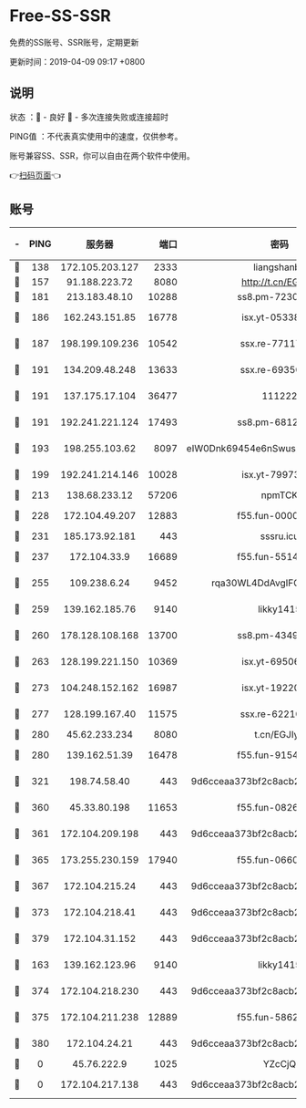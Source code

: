 # Free-SS-SSR

免费的SS账号、SSR账号，定期更新

更新时间：2019-04-09 09:17 +0800

## 说明

状态     ：🙂 - 良好 🙁 - 多次连接失败或连接超时

PING值   ：不代表真实使用中的速度，仅供参考。

账号兼容SS、SSR，你可以自由在两个软件中使用。

👉[扫码页面](https://liesauer.github.io/Free-SS-SSR/)👈

## 账号

|-|PING|服务器|端口|密码|加密方式|区域|
|:----:|:----:|:-----:|-----:|:----:|:----:|:----:|
|🙂|138|172.105.203.127|2333|liangshanbo|chacha20|JP|
|🙂|157|91.188.223.72|8080|http://t.cn/EGJIyrl|rc4-md5|RU|
|🙂|181|213.183.48.10|10288|ss8.pm-72309702|rc4-md5|RU|
|🙂|186|162.243.151.85|16778|isx.yt-05338724|aes-256-cfb|US|
|🙂|187|198.199.109.236|10542|ssx.re-77117057|aes-256-cfb|US|
|🙂|191|134.209.48.248|13633|ssx.re-69350454|aes-256-cfb|US|
|🙂|191|137.175.17.104|36477|111222|aes-256-cfb|US|
|🙂|191|192.241.221.124|17493|ss8.pm-68127686|aes-256-cfb|US|
|🙂|193|198.255.103.62|8097|eIW0Dnk69454e6nSwuspv9DmS201tQ0D|aes-256-cfb|US|
|🙂|199|192.241.214.146|10028|isx.yt-79973395|aes-256-cfb|US|
|🙂|213|138.68.233.12|57206|npmTCK|rc4-md5|US|
|🙂|228|172.104.49.207|12883|f55.fun-00000116|aes-256-cfb|SG|
|🙂|231|185.173.92.181|443|sssru.icu|rc4-md5|RU|
|🙂|237|172.104.33.9|16689|f55.fun-55147364|aes-256-cfb|SG|
|🙂|255|109.238.6.24|9452|rqa30WL4DdAvgIFG6Fs3znzTa|aes-256-cfb|FR|
|🙂|259|139.162.185.76|9140|likky1415|aes-256-cfb|DE|
|🙂|260|178.128.108.168|13700|ss8.pm-43493831|aes-256-cfb|SG|
|🙂|263|128.199.221.150|10369|isx.yt-69506615|aes-256-cfb|SG|
|🙂|273|104.248.152.162|16987|isx.yt-19220154|aes-256-cfb|SG|
|🙂|277|128.199.167.40|11575|ssx.re-62210920|aes-256-cfb|SG|
|🙂|280|45.62.233.234|8080|t.cn/EGJIyrl|rc4-md5|CA|
|🙂|280|139.162.51.39|16478|f55.fun-91549121|aes-256-cfb|SG|
|🙂|321|198.74.58.40|443|9d6cceaa373bf2c8acb22e60b6a58be6|aes-256-cfb|US|
|🙂|360|45.33.80.198|11653|f55.fun-08264676|aes-256-cfb|US|
|🙂|361|172.104.209.198|443|9d6cceaa373bf2c8acb22e60b6a58be6|aes-256-cfb|US|
|🙂|365|173.255.230.159|17940|f55.fun-06607448|aes-256-cfb|US|
|🙂|367|172.104.215.24|443|9d6cceaa373bf2c8acb22e60b6a58be6|aes-256-cfb|US|
|🙂|373|172.104.218.41|443|9d6cceaa373bf2c8acb22e60b6a58be6|aes-256-cfb|US|
|🙂|379|172.104.31.152|443|9d6cceaa373bf2c8acb22e60b6a58be6|aes-256-cfb|US|
|🙂|163|139.162.123.96|9140|likky1415|aes-256-cfb|JP|
|🙂|374|172.104.218.230|443|9d6cceaa373bf2c8acb22e60b6a58be6|aes-256-cfb|US|
|🙂|375|172.104.211.238|12889|f55.fun-58620208|aes-256-cfb|US|
|🙂|380|172.104.24.21|443|9d6cceaa373bf2c8acb22e60b6a58be6|aes-256-cfb|US|
|🙁|0|45.76.222.9|1025|YZcCjQ|rc4-md5|JP|
|🙁|0|172.104.217.138|443|9d6cceaa373bf2c8acb22e60b6a58be6|aes-256-cfb|US|
